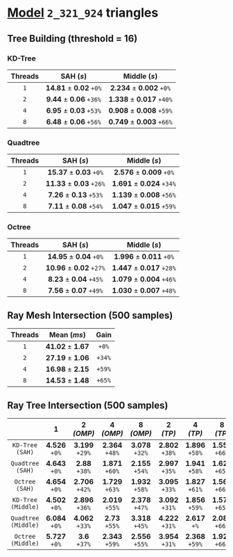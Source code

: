 # [Model](https://3dmag.org/en/market/download/item/1189/) `2_321_924` triangles
## Tree Building (threshold = 16)
### KD-Tree 
|Threads|SAH (_s_)|Middle (_s_)|
|:-:|:-:|:-:|
|`1`|**14.81** ± **0.02** `+0%`|**2.234** ± **0.002** `+0%`|
|`2`|**9.44** ± **0.06** `+36%`|**1.338** ± **0.017** `+40%`|
|`4`|**6.95** ± **0.03** `+53%`|**0.908** ± **0.008** `+59%`|
|`8`|**6.48** ± **0.06** `+56%`|**0.749** ± **0.003** `+66%`|

### Quadtree
|Threads|SAH (_s_)|Middle (_s_)|
|:-:|:-:|:-:|
|`1`|**15.37** ± **0.03** `+0%`|**2.576** ± **0.009** `+0%`|
|`2`|**11.33** ± **0.03** `+26%`|**1.691** ± **0.024** `+34%`|
|`4`|**7.26** ± **0.13** `+53%`|**1.139** ± **0.008** `+56%`|
|`8`|**7.11** ± **0.08** `+54%`|**1.047** ± **0.015** `+59%`|

### Octree
|Threads|SAH (_s_)|Middle (_s_)|
|:-:|:-:|:-:|
|`1`|**14.95** ± **0.04** `+0%`|**1.996** ± **0.011** `+0%`|
|`2`|**10.96** ± **0.02** `+27%`|**1.447** ± **0.017** `+28%`|
|`4`|**8.23** ± **0.04** `+45%`|**1.079** ± **0.004** `+46%`|
|`8`|**7.56** ± **0.07** `+49%`|**1.030** ± **0.007** `+48%`|


## Ray Mesh Intersection (500 samples)
|Threads|Mean (_ms_)|Gain|
|:-:|:-:|:-:|
|`1`|**41.02** ± **1.67**|`+0%`|
|`2`|**27.19** ± **1.06**|`+34%`|
|`4`|**16.98** ± **2.15**|`+59%`|
|`8`|**14.53** ± **1.48**|`+65%`|


## Ray Tree Intersection (500 samples)
||1|2 _(OMP)_|4 _(OMP)_|8 _(OMP)_|2 _(TP)_|4 _(TP)_|8 _(TP)_|
|:-:|:-:|:-:|:-:|:-:|:-:|:-:|:-:|
|`KD-Tree (SAH)`|**4.526** `+0%`|**3.199** `+29%`|**2.364** `+48%`|**3.078** `+32%`|**2.802** `+38%`|**1.896** `+58%`|**1.558** `+66%`|
|`Quadtree (SAH)`|**4.643** `+0%`|**2.88** `+38%`|**1.871** `+60%`|**2.155** `+54%`|**2.997** `+35%`|**1.941** `+58%`|**1.627** `+65%`|
|`Octree (SAH)`|**4.654** `+0%`|**2.706** `+42%`|**1.729** `+63%`|**1.932** `+58%`|**3.095** `+33%`|**1.827** `+61%`|**1.562** `+66%`|
|`KD-Tree (Middle)`|**4.502** `+0%`|**2.896** `+36%`|**2.019** `+55%`|**2.378** `+47%`|**3.092** `+31%`|**1.856** `+59%`|**1.571** `+65%`|
|`Quadtree (Middle)`|**6.084** `+0%`|**4.062** `+33%`|**2.73** `+55%`|**3.318** `+45%`|**4.222** `+31%`|**2.617** `+%`|**2.089** `+66%`|
|`Octree (Middle)`|**5.727** `+0%`|**3.6** `+37%`|**2.343** `+59%`|**2.556** `+55%`|**3.954** `+31%`|**2.368** `+59%`|**1.929** `+66%`|
